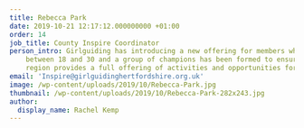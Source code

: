 ```yaml
---
title: Rebecca Park
date: 2019-10-21 12:17:12.000000000 +01:00
order: 14
job_title: County Inspire Coordinator
person_intro: Girlguiding has introducing a new offering for members who are aged
    between 18 and 30 and a group of champions has been formed to ensure that Anglia
    region provides a full offering of activities and opportunities for 18-30s members.
email: 'Inspire@girlguidinghertfordshire.org.uk'
image: /wp-content/uploads/2019/10/Rebecca-Park.jpg
thumbnail: /wp-content/uploads/2019/10/Rebecca-Park-282x243.jpg
author:
  display_name: Rachel Kemp
---
```


